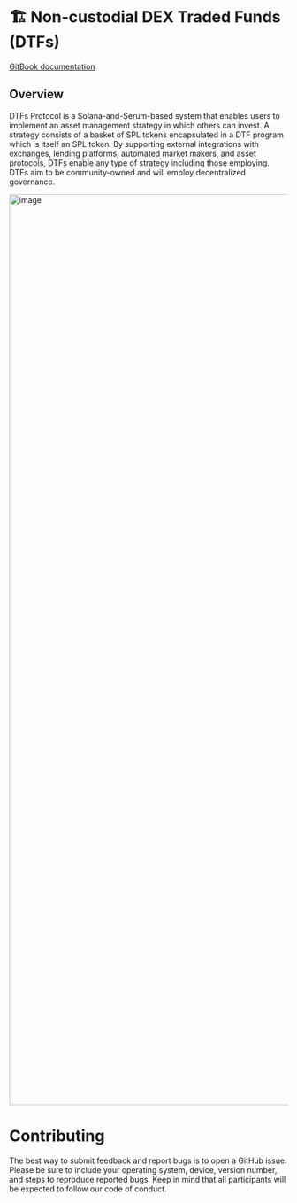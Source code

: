 # 🏗 Non-custodial DEX Traded Funds (DTFs)

[GitBook documentation](https://http-github-com-p2p-org.gitbook.io/non-custodial-dex-traded-funds/)

## Overview

DTFs Protocol is a Solana-and-Serum-based system that enables users to implement an asset management strategy in which others can invest. 
A strategy consists of a basket of SPL tokens encapsulated in a DTF program which is itself an SPL token. 
By supporting external integrations with exchanges, lending platforms, automated market makers, and asset protocols, DTFs enable any type of strategy including those employing.  DTFs aim to be community-owned and will employ decentralized governance.

<img width="1645" alt="image" src="https://user-images.githubusercontent.com/6249597/109562794-e86a8700-7aef-11eb-8b19-3aeeed2ebeb1.png">


# Contributing
The best way to submit feedback and report bugs is to open a GitHub issue. Please be sure to include your operating system, device, version number, and steps to reproduce reported bugs. Keep in mind that all participants will be expected to follow our code of conduct.
